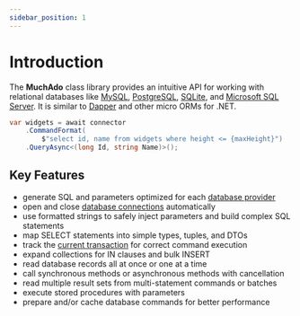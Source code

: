 ```yaml
---
sidebar_position: 1
---
```


# Introduction

The **MuchAdo** class library provides an intuitive API for working with relational databases like [MySQL](https://mysqlconnector.net/), [PostgreSQL](https://www.npgsql.org/), [SQLite](https://learn.microsoft.com/en-us/dotnet/standard/data/sqlite/), and [Microsoft SQL Server](https://learn.microsoft.com/en-us/sql/connect/ado-net/introduction-microsoft-data-sqlclient-namespace). It is similar to [Dapper](https://github.com/DapperLib/Dapper) and other micro ORMs for .NET.

```csharp
var widgets = await connector
    .CommandFormat(
        $"select id, name from widgets where height <= {maxHeight}")
    .QueryAsync<(long Id, string Name)>();
```

## Key Features

* generate SQL and parameters optimized for each [database provider](./databases.md)
* open and close [database connections](./connections.md) automatically
* use formatted strings to safely inject parameters and build complex SQL statements
* map SELECT statements into simple types, tuples, and DTOs
* track the [current transaction](./transactions.md) for correct command execution
* expand collections for IN clauses and bulk INSERT
* read database records all at once or one at a time
* call synchronous methods or asynchronous methods with cancellation
* read multiple result sets from multi-statement commands or batches
* execute stored procedures with parameters
* prepare and/or cache database commands for better performance
